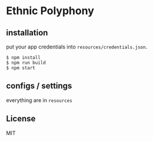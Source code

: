 Ethnic Polyphony
====

## installation

put your app credentials into `resources/credentials.json`.

```
$ npm install
$ npm run build
$ npm start
```

## configs / settings

everything are in `resources`


## License

MIT

